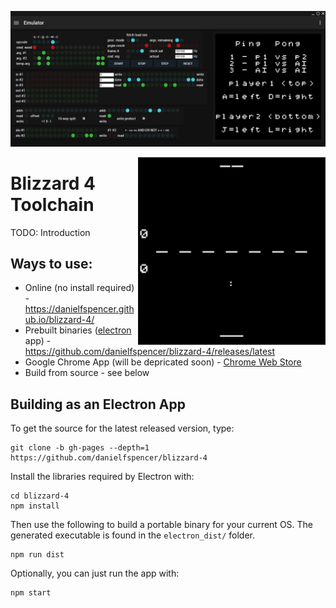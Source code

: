 ![Screenshot of emulator](/assets/screenshots/emulator.png?raw=true)

<img src="/assets/screenshots/ping_pong.gif?raw=true" height="300" align="right">

# Blizzard 4 Toolchain

TODO: Introduction

## Ways to use:

* Online (no install required) - https://danielfspencer.github.io/blizzard-4/
* Prebuilt binaries ([electron](https://github.com/electron/electron) app) - https://github.com/danielfspencer/blizzard-4/releases/latest
* Google Chrome App (will be depricated soon) - [Chrome Web Store](https://chrome.google.com/webstore/detail/blizzard-4/objgfaegobaokaihpdlnaifgkmkbgbaf)
* Build from source - see below

## Building as an Electron App

To get the source for the latest released version, type:

```
git clone -b gh-pages --depth=1 https://github.com/danielfspencer/blizzard-4
```

Install the libraries required by Electron with:
```
cd blizzard-4
npm install
```

Then use the following to build a portable binary for your current OS. The generated executable is found in the ```electron_dist/``` folder.

```
npm run dist
```

Optionally, you can just run the app with:

```
npm start
```
